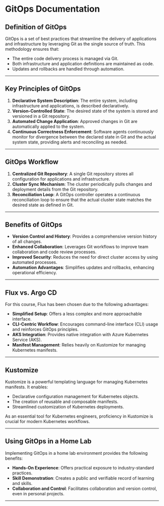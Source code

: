# GitOps Documentation

## **Definition of GitOps**

GitOps is a set of best practices that streamline the delivery of applications and infrastructure by leveraging Git as the single source of truth. This methodology ensures that:

- The entire code delivery process is managed via Git.
- Both infrastructure and application definitions are maintained as code.
- Updates and rollbacks are handled through automation.

---

## **Key Principles of GitOps**

1. **Declarative System Description**: The entire system, including infrastructure and applications, is described declaratively.
2. **Version-Controlled State**: The desired state of the system is stored and versioned in a Git repository.
3. **Automated Change Application**: Approved changes in Git are automatically applied to the system.
4. **Continuous Correctness Enforcement**: Software agents continuously monitor for divergence between the declared state in Git and the actual system state, providing alerts and reconciling as needed.

---

## **GitOps Workflow**

1. **Centralized Git Repository**: A single Git repository stores all configuration for applications and infrastructure.
2. **Cluster Sync Mechanism**: The cluster periodically pulls changes and deployment details from the Git repository.
3. **Reconciliation Loop**: A GitOps controller operates a continuous reconciliation loop to ensure that the actual cluster state matches the desired state as defined in Git.

---

## **Benefits of GitOps**

- **Version Control and History**: Provides a comprehensive version history of all changes.
- **Enhanced Collaboration**: Leverages Git workflows to improve team collaboration and code review processes.
- **Improved Security**: Reduces the need for direct cluster access by using automated processes.
- **Automation Advantages**: Simplifies updates and rollbacks, enhancing operational efficiency.

---

## **Flux vs. Argo CD**

For this course, Flux has been chosen due to the following advantages:

- **Simplified Setup**: Offers a less complex and more approachable interface.
- **CLI-Centric Workflow**: Encourages command-line interface (CLI) usage and reinforces GitOps principles.
- **AKS Integration**: Provides native integration with Azure Kubernetes Service (AKS).
- **Manifest Management**: Relies heavily on Kustomize for managing Kubernetes manifests.

---

## **Kustomize**

Kustomize is a powerful templating language for managing Kubernetes manifests. It enables:

- Declarative configuration management for Kubernetes objects.
- The creation of reusable and composable manifests.
- Streamlined customization of Kubernetes deployments.

As an essential tool for Kubernetes engineers, proficiency in Kustomize is crucial for modern Kubernetes workflows.

---

## **Using GitOps in a Home Lab**

Implementing GitOps in a home lab environment provides the following benefits:

- **Hands-On Experience**: Offers practical exposure to industry-standard practices.
- **Skill Demonstration**: Creates a public and verifiable record of learning and skills.
- **Collaboration and Control**: Facilitates collaboration and version control, even in personal projects.

---
